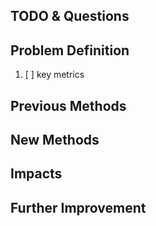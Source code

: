 

## TODO & Questions

## Problem Definition

1. [ ] key metrics

## Previous Methods

## New Methods

## Impacts

## Further Improvement
